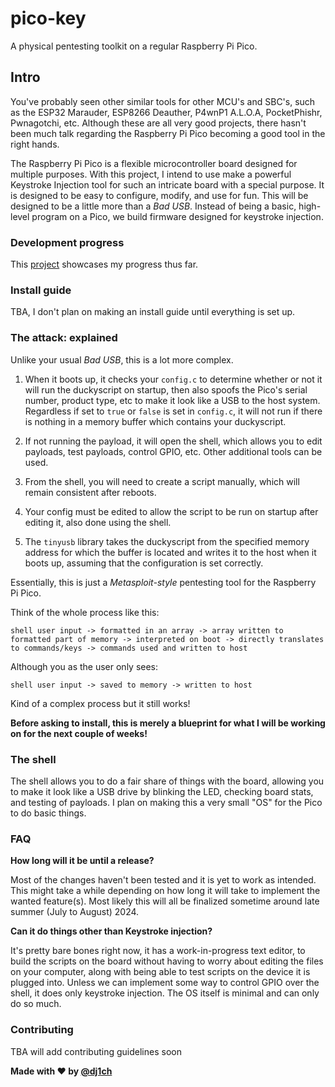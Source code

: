 # pico-key

A physical pentesting toolkit on a regular Raspberry Pi Pico.

## Intro

You've probably seen other similar tools for other MCU's and SBC's, such as the ESP32 Marauder, ESP8266 Deauther, P4wnP1 A.L.O.A, PocketPhishr, Pwnagotchi, etc. Although these are all very good projects, there hasn't been much talk regarding the Raspberry Pi Pico becoming a good tool in the right hands.

The Raspberry Pi Pico is a flexible microcontroller board designed for multiple purposes. With this project, I intend to use make a powerful Keystroke Injection tool for such an intricate board with a special purpose. It is designed to be easy to configure, modify, and use for fun. This will be designed to be a little more than a *Bad USB*. Instead of being a basic, high-level program on a Pico, we build firmware designed for keystroke injection.

### Development progress

This [project](https://github.com/users/dj1ch/projects/3) showcases my progress thus far.

### Install guide

TBA, I don't plan on making an install guide until everything is set up.

### The attack: explained

Unlike your usual *Bad USB*, this is a lot more complex.

1. When it boots up, it checks your `config.c` to determine whether or not it will run the duckyscript on startup, then also spoofs the Pico's serial number, product type, etc to make it look like a USB to the host system. Regardless if set to `true` or `false` is set in `config.c`, it will not run if there is nothing in a memory buffer which contains your duckyscript.

2. If not running the payload, it will open the shell, which allows you to edit payloads, test payloads, control GPIO, etc. Other additional tools can be used.

3. From the shell, you will need to create a script manually, which will remain consistent after reboots.

4. Your config must be edited to allow the script to be run on startup after editing it, also done using the shell.

5. The `tinyusb` library takes the duckyscript from the specified memory address for which the buffer is located and writes it to the host when it boots up, assuming that the configuration is set correctly.

Essentially, this is just a *Metasploit-style* pentesting tool for the Raspberry Pi Pico.

Think of the whole process like this:

```text
shell user input -> formatted in an array -> array written to formatted part of memory -> interpreted on boot -> directly translates to commands/keys -> commands used and written to host
```

Although you as the user only sees:

```text
shell user input -> saved to memory -> written to host
```

Kind of a complex process but it still works!

**Before asking to install, this is merely a blueprint for what I will be working on for the next couple of weeks!**

### The shell

The shell allows you to do a fair share of things with the board, allowing you to make it look like a USB drive by blinking the LED, checking board stats, and testing of payloads. I plan on making this a very small "OS" for the Pico to do basic things.

### FAQ

**How long will it be until a release?**

Most of the changes haven't been tested and it is yet to work as intended. This might take a while depending on how long it will take to implement the wanted feature(s). Most likely this will all be finalized sometime around late summer (July to August) 2024.

**Can it do things other than Keystroke injection?**

It's pretty bare bones right now, it has a work-in-progress text editor, to build the scripts on the board without having to worry about editing the files on your computer, along with being able to test scripts on the device it is plugged into. Unless we can implement some way to control GPIO over the shell, it does only keystroke injection. The OS itself is minimal and can only do so much.

### Contributing

TBA will add contributing guidelines soon

**Made with :heart: by [@dj1ch](https://github.com/dj1ch)**
